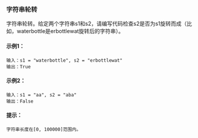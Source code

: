 ### 字符串轮转

字符串轮转。给定两个字符串s1和s2，请编写代码检查s2是否为s1旋转而成（比如，waterbottle是erbottlewat旋转后的字符串）。

#### 示例1：
```
输入：s1 = "waterbottle", s2 = "erbottlewat"
输出：True
```

#### 示例2：
```
输入：s1 = "aa", s2 = "aba"
输出：False
```

#### 提示：
```
字符串长度在[0, 100000]范围内。
```